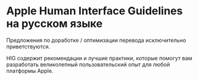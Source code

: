 # Apple Human Interface Guidelines на русском языке
Предложения по доработке / оптимизации перевода исключительно приветствуются.

HIG содержит рекомендации и лучшие практики, которые помогут вам разработать великолепный пользовательский опыт для любой платформы Apple.

